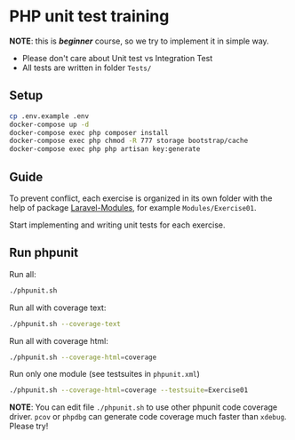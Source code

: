 # PHP unit test training
**NOTE**: this is ***beginner*** course, so we try to implement it in simple way.
- Please don't care about Unit test vs Integration Test
- All tests are written in folder `Tests/`

## Setup
```sh
cp .env.example .env
docker-compose up -d
docker-compose exec php composer install
docker-compose exec php chmod -R 777 storage bootstrap/cache
docker-compose exec php php artisan key:generate
```

## Guide
To prevent conflict, each exercise is organized in its own folder with the help of package [Laravel-Modules](https://github.com/nWidart/laravel-modules), for example `Modules/Exercise01`.

Start implementing and writing unit tests for each exercise.

## Run phpunit

Run all:
```sh
./phpunit.sh
```

Run all with coverage text:
```sh
./phpunit.sh --coverage-text
```

Run all with coverage html:
```sh
./phpunit.sh --coverage-html=coverage
```

Run only one module (see testsuites in `phpunit.xml`)
```sh
./phpunit.sh --coverage-html=coverage --testsuite=Exercise01
```

**NOTE**: You can edit file `./phpunit.sh` to use other phpunit code coverage driver. `pcov` or `phpdbg` can generate code coverage much faster than `xdebug`. Please try!

